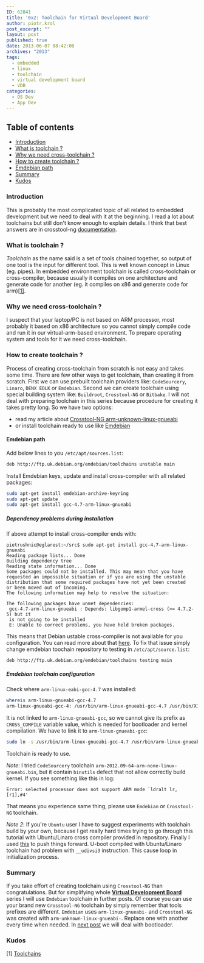 ```yaml
---
ID: 62841
title: '0x2: Toolchain for Virtual Development Board'
author: piotr.krol
post_excerpt: ""
layout: post
published: true
date: 2013-06-07 08:42:00
archives: "2013"
tags:
  - embedded
  - linux
  - toolchain
  - virtual development board
  - VDB
categories:
  - OS Dev
  - App Dev
---
```

## Table of contents ##

* [Introduction](/2013/06/07/toolchain-for-virtual-development-board/#intro)
* [What is toolchain ?](/2013/06/07/toolchain-for-virtual-development-board/#what-is-toolchain)
* [Why we need cross-toolchain ?](/2013/06/07/toolchain-for-virtual-development-board/#why-we-need-cross-toolchain)
* [How to create toolchain ?](/2013/06/07/toolchain-for-virtual-development-board/#how-to-create-toolchain)
* [Emdebian path](/2013/06/07/toolchain-for-virtual-development-board/#emdebian-path)
* [Summary](/2013/06/07/toolchain-for-virtual-development-board/#summary)
* [Kudos](/2013/06/07/toolchain-for-virtual-development-board/#kudos)

<a id="intro"></a>
### Introduction ###

This is probably the most complicated topic of all related to embedded
development but we need to deal with it at the beginning. I read a lot about
toolchains but still don't know enough to explain details. I think that best
answers are in crosstool-ng [documentation](http://crosstool-ng.org/hg/crosstool-ng/file/0fc56e62cecf/docs).

<a id="what-is-toolchain"></a>
### What is toolchain ? ###

_Toolchain_ as the name said is a set of tools chained together, so output of
one tool is the input for different tool. This is well known concept in
Linux (eg. pipes). In embedded environment toolchain is called cross-toolchain or
cross-compiler, because usually it compiles on one architecture and generate
code for another (eg. it compiles on x86 and generate code for arm)[[1]](http://elinux.org/Toolchains).

<a id="why-we-need-cross-toolchain"></a>
### Why we need cross-toolchain ? ###

I suspect that your laptop/PC is not based on ARM processor, most probably it based on
x86 architecture so you cannot simply compile code and run it in our
virtual-arm-based environment. To prepare operating system and tools for it we
need cross-toolchain.

<a id="how-to-create-toolchain"></a>
### How to create toolchain ? ###

Process of creating cross-toolchain from scratch is not easy and takes some
time. There are few other ways to get toolchain, than creating it from scratch.
First we can use prebuilt toolchain providers like: `CodeSourcery`, `Linaro`, `DENX
EDLK` or `Emdebian`. Second we can create toolchain using special building system like: `Buildroot`, `Crosstool-NG`
or `Bitbake`. I will not deal with preparing toolchain in this series
because procedure for creating it takes pretty long. So we have two options:

* read my article about [Crosstool-NG arm-unknown-linux-gnueabi](/2013/04/03/yet-another-quick-build-of-arm-unknown-linux-gnueabi)
* or install toolchain ready to use like [Emdebian](http://www.emdebian.org/)

<a id="emdebian-path"></a>
#### Emdebian path ####

Add below lines to you `/etc/apt/sources.list`:
```bash
deb http://ftp.uk.debian.org/emdebian/toolchains unstable main
```
Install Emdebian keys, update and install cross-compiler with all related
packages:
```bash
sudo apt-get install emdebian-archive-keyring
sudo apt-get update
sudo apt-get install gcc-4.7-arm-linux-gnueabi
```

##### Dependency problems during installation #####
If above attempt to install cross-compiler ends with:
```
pietrushnic@eglarest:~/src$ sudo apt-get install gcc-4.7-arm-linux-gnueabi
Reading package lists... Done
Building dependency tree
Reading state information... Done
Some packages could not be installed. This may mean that you have
requested an impossible situation or if you are using the unstable
distribution that some required packages have not yet been created
or been moved out of Incoming.
The following information may help to resolve the situation:

The following packages have unmet dependencies:
 gcc-4.7-arm-linux-gnueabi : Depends: libgomp1-armel-cross (>= 4.7.2-5) but it
 is not going to be installed
 E: Unable to correct problems, you have held broken packages.
```
This means that Debian ustable cross-compiler is not available for you
configuration. You can read more about that
[here](http://lists.debian.org/debian-embedded/2011/05/msg00029.html).
To fix that issue simply change emdebian toochain repository to testing in
`/etc/apt/source.list`:
```
deb http://ftp.uk.debian.org/emdebian/toolchains testing main
```

##### Emdebian toolchain configuration #####
Check where `arm-linux-eabi-gcc-4.7` was installed:
```bash
whereis arm-linux-gnueabi-gcc-4.7
arm-linux-gnueabi-gcc-4: /usr/bin/arm-linux-gnueabi-gcc-4.7 /usr/bin/X11/arm-linux-gnueabi-gcc-4.7
```
It is not linked to `arm-linux-gnueabi-gcc`, so we cannot give its prefix as `CROSS_COMPILE`
variable value, which is needed for bootloader and kernel compilation. We have to link
it to `arm-linux-gnueabi-gcc`:
```bash
sudo ln -s /usr/bin/arm-linux-gnueabi-gcc-4.7 /usr/bin/arm-linux-gnueabi-gcc
```

Toolchain is ready to use.

_Note_: I tried `CodeSourcery` toolchain `arm-2012.09-64-arm-none-linux-gnueabi.bin`,
but it contain `binutils` defect that not allow correctly build kernel. If you see
something like this in log:
```
Error: selected processor does not support ARM mode `ldralt lr,[r1],#4'
```
That means you experience same thing, please use `Emdebian` or `Crosstool-NG` toolchain.

_Note 2_: If you're `Ubuntu` user I have to suggest experiments with toolchain
build by your own, because I get really hard times trying to go through this
tutorial with Ubuntu/Linaro cross compiler provided in repository. Finally I
used [this](/2013/04/03/yet-another-quick-build-of-arm-unknown-linux-gnueabi)
to push things forward. U-boot compiled with Ubuntu/Linaro toolchain had problem
with `__udivsi3` instruction. This cause loop in initialization process.

<a id="summary"></a>
### Summary ###
If you take effort of creating toolchain using `Crosstool-NG` than
congratulations.  But for simplifying whole [__Virtual Development Board__](/2013/06/07/intro-to-virtual-development-board-building)
series I will use `Emdebian` toolchain in further posts. Of course you can use
your brand new `Crosstool-NG` toolchain by simply remember that tools prefixes are
different. `Emdebian` uses `arm-linux-gnueabi-` and `Crosstool-NG` was created with
`arm-unknown-linux-gnueabi-`. Replace one with another every time when needed.
In [next post](/2013/06/07/embedded-board-bootloader) we will deal with
bootloader.

<a id="kudos"></a>
### Kudos ###

[1] [Toolchains](http://elinux.org/Toolchains)
